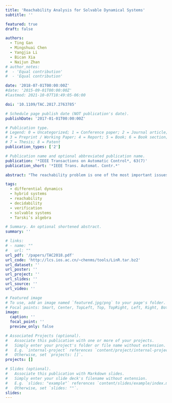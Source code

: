 ```yaml
---
title: 'Reachability Analysis for Solvable Dynamical Systems'
subtitle: ''

featured: true
draft: false

authors:
  - Ting Gan
  - Mingshuai Chen
  - Yangjia Li
  - Bican Xia
  - Naijun Zhan
# author_notes:
#  - 'Equal contribution'
#  - 'Equal contribution'

date: '2018-07-01T00:00:00Z'
#date: '2015-09-01T00:00:00Z'
#lastmod: 2021-10-07T18:49:05-06:00

doi: '10.1109/TAC.2017.2763785'

# Schedule page publish date (NOT publication's date).
publishDate: '2017-01-01T00:00:00Z'

# Publication type.
# Legend: 0 = Uncategorized; 1 = Conference paper; 2 = Journal article;
# 3 = Preprint / Working Paper; 4 = Report; 5 = Book; 6 = Book section;
# 7 = Thesis; 8 = Patent
publication_types: ['2']

# Publication name and optional abbreviated publication name.
publication: '*IEEE Transactions on Automatic Control*, 63(7)'
publication_short: '*IEEE Trans. Automat. Contr.*'

abstract: "The reachability problem is one of the most important issues in the verification of hybrid systems. But unfortunately the reachable sets for most of hybrid systems are not computable. In the literature, only some special families of linear vector fields are proved with decidable reachability problem, let alone nonlinear ones. In this paper, we investigate the reachability problem of nonlinear vector fields by identifying three families of nonlinear vector fields with solvability and prove that their reachability problems are decidable. An $n$-dimension dynamical system is called solvable if its state variables can be partitioned into $m$ groups such that the derivatives of the variables in the $i$th group are linear in themselves, but possibly nonlinear in the variables from the $1$-st to $i-1$th groups. The three families of nonlinear solvable vector fields under consideration are: the matrices corresponding to the linear parts of any vector field in the first family are nilpotent; the matrices corresponding to the linear parts of any vector in the second family are only with real eigenvalues; the matrices corresponding to the linear parts of any vector field in the third family are only with pure imaginary eigenvalues. The experimental results indicate the efficiency of our approach."

tags:
  - differential dynamics
  - hybrid systems
  - reachability
  - decidability
  - verification
  - solvable systems
  - Tarski’s algebra

# Summary. An optional shortened abstract.
summary: ''

# links:
# - name: ""
#   url: ""
url_pdf: '/papers/TAC2018.pdf'
url_code: 'http://lcs.ios.ac.cn/~chenms/tools/LinR.tar.bz2'
url_dataset: ''
url_poster: ''
url_project: ''
url_slides: ''
url_source: ''
url_video: ''

# Featured image
# To use, add an image named `featured.jpg/png` to your page's folder.
# Focal points: Smart, Center, TopLeft, Top, TopRight, Left, Right, BottomLeft, Bottom, BottomRight.
image:
  caption: ''
  focal_point: ''
  preview_only: false

# Associated Projects (optional).
#   Associate this publication with one or more of your projects.
#   Simply enter your project's folder or file name without extension.
#   E.g. `internal-project` references `content/project/internal-project/index.md`.
#   Otherwise, set `projects: []`.
projects: []

# Slides (optional).
#   Associate this publication with Markdown slides.
#   Simply enter your slide deck's filename without extension.
#   E.g. `slides: "example"` references `content/slides/example/index.md`.
#   Otherwise, set `slides: ""`.
slides:
---
```


<!-- {{% callout note %}}
Click the _Cite_ button above to demo the feature to enable visitors to import publication metadata into their reference management software.
{{% /callout %}} -->
